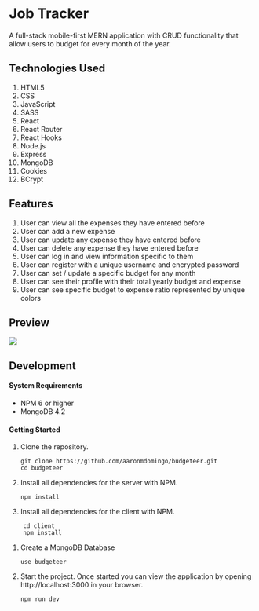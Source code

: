 # Job Tracker

A full-stack mobile-first MERN application with CRUD functionality that allow users to budget for every month of the year.

## Technologies Used

1. HTML5
2. CSS
3. JavaScript
4. SASS
5. React 
6. React Router
7. React Hooks
8. Node.js
9. Express
10. MongoDB
11. Cookies
12. BCrypt

## Features

1. User can view all the expenses they have entered before
2. User can add a new expense
3. User can update any expense they have entered before
4. User can delete any expense they have entered before
5. User can log in and view information specific to them
6. User can register with a unique username and encrypted password
7. User can set / update a specific budget for any month
8. User can see their profile with their total yearly budget and expense
9. User can see specific budget to expense ratio represented by unique colors

## Preview

![](/demo/budgeteer.gif)

## Development

#### System Requirements

- NPM 6 or higher
- MongoDB 4.2

#### Getting Started

1. Clone the repository.

    ```shell
    git clone https://github.com/aaronmdomingo/budgeteer.git
    cd budgeteer
    ```

1. Install all dependencies for the server with NPM.

    ```shell
    npm install
    ```

1. Install all dependencies for the client with NPM.

```shell
    cd client
    npm install
```

1. Create a MongoDB Database

    ```shell
    use budgeteer
    ```

1. Start the project. Once started you can view the application by opening http://localhost:3000 in your browser.

    ```shell
    npm run dev
    ```
